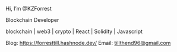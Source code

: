 Hi, I’m @KZForrest

Blockchain Developer

blockchain | web3 | crypto | React | Solidity | Javascript


Blog: https://forresttill.hashnode.dev/
Email: tillthend96@gmail.com


